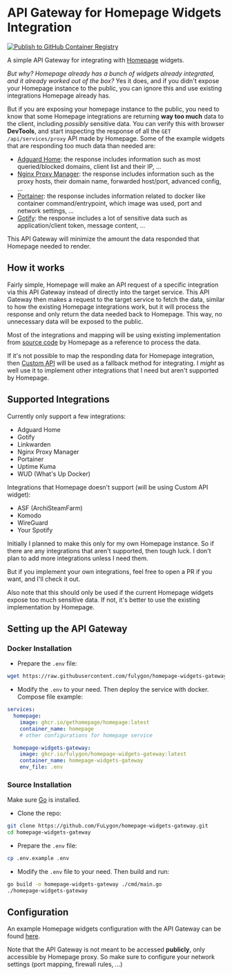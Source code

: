 # API Gateway for Homepage Widgets Integration

[![Publish to GitHub Container Registry](https://github.com/FuLygon/homepage-widgets-gateway/actions/workflows/publish-package.yaml/badge.svg)](https://github.com/FuLygon/homepage-widgets-gateway/actions/workflows/publish-package.yaml)

A simple API Gateway for integrating with [Homepage](https://github.com/gethomepage/homepage) widgets.

_But why? Homepage already has a bunch of widgets already integrated, and it already worked out of the box?_
Yes it does, and if you didn't expose your Homepage instance to the public, you can ignore this and use existing integrations Homepage already has.

But if you are exposing your homepage instance to the public, you need to know that some Homepage integrations are returning **way too much** data to the client, including _possibly_ sensitive data. You can verify this with browser **DevTools**, and start inspecting the response of all the `GET /api/services/proxy` API made by Homepage. Some of the example widgets that are responding too much data than needed are:

- [Adguard Home](https://gethomepage.dev/widgets/services/adguard-home): the response includes information such as most queried/blocked domains, client list and their IP, ...
- [Nginx Proxy Manager](https://gethomepage.dev/widgets/services/nginx-proxy-manager): the response includes information such as the proxy hosts, their domain name, forwarded host/port, advanced config, ...
- [Portainer](https://gethomepage.dev/widgets/services/portainer): the response includes information related to docker like container command/entrypoint, which image was used, port and network settings, ...
- [Gotify](https://gethomepage.dev/widgets/services/gotify): the response includes a lot of sensitive data such as application/client token, message content, ...

This API Gateway will minimize the amount the data responded that Homepage needed to render.

## How it works

Fairly simple, Homepage will make an API request of a specific integration via this API Gateway instead of directly into the target service. This API Gateway then makes a request to the target service to fetch the data, similar to how the existing Homepage integrations work, but it will process the response and only return the data needed back to Homepage. This way, no unnecessary data will be exposed to the public.

Most of the integrations and mapping will be using existing implementation from [source code](https://github.com/gethomepage/homepage/tree/dev/src/widgets) by Homepage as a reference to process the data.

If it's not possible to map the responding data for Homepage integration, then [Custom API](https://gethomepage.dev/widgets/services/customapi) will be used as a fallback method for integrating. I _might_ as well use it to implement other integrations that I need but aren't supported by Homepage.

## Supported Integrations

Currently only support a few integrations:

- Adguard Home
- Gotify
- Linkwarden
- Nginx Proxy Manager
- Portainer
- Uptime Kuma
- WUD (What's Up Docker)

Integrations that Homepage doesn't support (will be using Custom API widget):

- ASF (ArchiSteamFarm)
- Komodo
- WireGuard
- Your Spotify

Initially I planned to make this only for my own Homepage instance. So if there are any integrations that aren't supported, then tough luck. I don't plan to add more integrations unless I need them.

But if you implement your own integrations, feel free to open a PR if you want, and I'll check it out.

Also note that this should only be used if the current Homepage widgets expose too much sensitive data. If not, it's better to use the existing implementation by Homepage.

## Setting up the API Gateway

### Docker Installation

- Prepare the `.env` file:

```bash
wget https://raw.githubusercontent.com/fulygon/homepage-widgets-gateway/main/.env.example -O .env
```

- Modify the `.env` to your need. Then deploy the service with docker. Compose file example:

```yaml
services:
  homepage:
    image: ghcr.io/gethomepage/homepage:latest
    container_name: homepage
    # other configurations for homepage service

  homepage-widgets-gateway:
    image: ghcr.io/fulygon/homepage-widgets-gateway:latest
    container_name: homepage-widgets-gateway
    env_file: .env
```

### Source Installation

Make sure [Go](https://go.dev/doc/install) is installed.

- Clone the repo:

```bash
git clone https://github.com/FuLygon/homepage-widgets-gateway.git
cd homepage-widgets-gateway
```

- Prepare the `.env` file:

```bash
cp .env.example .env
```

- Modify the `.env` file to your need. Then build and run:

```bash
go build -o homepage-widgets-gateway ./cmd/main.go
./homepage-widgets-gateway
```

## Configuration

An example Homepage widgets configuration with the API Gateway can be found [here](docs/homepage-widgets.md).

Note that the API Gateway is not meant to be accessed **publicly**, only accessible by Homepage proxy. So make sure to configure your network settings (port mapping, firewall rules, ...)
